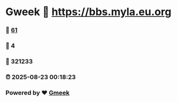 # Gweek :link: https://bbs.myla.eu.org 
### :page_facing_up: [61](https://bbs.myla.eu.org/tag.html) 
### :speech_balloon: 4 
### :hibiscus: 321233 
### :alarm_clock: 2025-08-23 00:18:23 
### Powered by :heart: [Gmeek](https://github.com/Meekdai/Gmeek)
